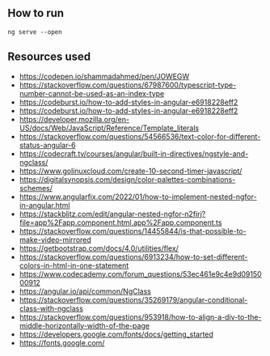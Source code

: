 ## How to run
```
ng serve --open
```

## Resources used
- https://codepen.io/shammadahmed/pen/JOWEGW
- https://stackoverflow.com/questions/67987600/typescript-type-number-cannot-be-used-as-an-index-type
- https://codeburst.io/how-to-add-styles-in-angular-e6918228eff2
- https://codeburst.io/how-to-add-styles-in-angular-e6918228eff2
- https://developer.mozilla.org/en-US/docs/Web/JavaScript/Reference/Template_literals
- https://stackoverflow.com/questions/54566536/text-color-for-different-status-angular-6
- https://codecraft.tv/courses/angular/built-in-directives/ngstyle-and-ngclass/
- https://www.golinuxcloud.com/create-10-second-timer-javascript/
- https://digitalsynopsis.com/design/color-palettes-combinations-schemes/
- https://www.angularfix.com/2022/01/how-to-implement-nested-ngfor-in-angular.html
- https://stackblitz.com/edit/angular-nested-ngfor-n2firj?file=app%2Fapp.component.html,app%2Fapp.component.ts
- https://stackoverflow.com/questions/14455844/is-that-possible-to-make-video-mirrored
- https://getbootstrap.com/docs/4.0/utilities/flex/
- https://stackoverflow.com/questions/6913234/how-to-set-different-colors-in-html-in-one-statement
- https://www.codecademy.com/forum_questions/53ec461e9c4e9d0915000912
- https://angular.io/api/common/NgClass
- https://stackoverflow.com/questions/35269179/angular-conditional-class-with-ngclass
- https://stackoverflow.com/questions/953918/how-to-align-a-div-to-the-middle-horizontally-width-of-the-page
- https://developers.google.com/fonts/docs/getting_started
- https://fonts.google.com/
